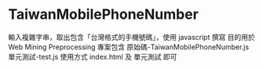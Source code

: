 # TaiwanMobilePhoneNumber
輸入複雜字串，取出包含「台灣格式的手機號碼」，使用 javascript 撰寫
目的用於 Web Mining Preprocessing
專案包含
原始碼-TaiwanMobilePhoneNumber.js
單元測試-test.js
使用方式 index.html 及 單元測試 即可
